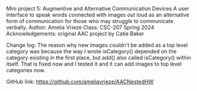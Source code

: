 Mini project 5: Augmentive and Alternative Communication Devices
A user interface to speak words connected with images out loud as an alternative form of communication
for those who may struggle to communicate verbally.
Author: Amelia Vrieze
Class: CSC-207 Spring 2024
Acknowledgements: original AAC project by Catie Baker

Change log: The reason why new images couldn't be added as a top level category was because the way I wrote isCategory() depended on the category existing in the first place, but add() also called isCategory() within itself. That is fixed now and I tested it and it can add images to top level categories now. 

GitHub link: https://github.com/ameliavrieze/AACNestedHW
